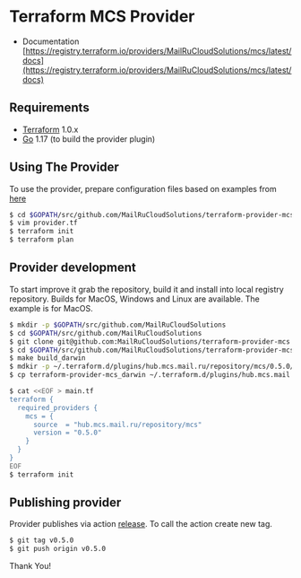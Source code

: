 Terraform MCS Provider
============================

* Documentation [https://registry.terraform.io/providers/MailRuCloudSolutions/mcs/latest/docs](https://registry.terraform.io/providers/MailRuCloudSolutions/mcs/latest/docs)

Requirements
------------

-	[Terraform](https://www.terraform.io/downloads.html) 1.0.x
-	[Go](https://golang.org/doc/install) 1.17 (to build the provider plugin)

Using The Provider
----------------------
To use the provider, prepare configuration files based on examples from [here](https://github.com/MailRuCloudSolutions/terraform-provider-mcs/tree/master/examples)

```sh
$ cd $GOPATH/src/github.com/MailRuCloudSolutions/terraform-provider-mcs/examples/create-mcs-cluster
$ vim provider.tf
$ terraform init
$ terraform plan
```

Provider development
---------------------
To start improve it grab the repository, build it and install into local registry repository.
Builds for MacOS, Windows and Linux are available.
The example is for MacOS.
```sh
$ mkdir -p $GOPATH/src/github.com/MailRuCloudSolutions
$ cd $GOPATH/src/github.com/MailRuCloudSolutions
$ git clone git@github.com:MailRuCloudSolutions/terraform-provider-mcs.git
$ cd $GOPATH/src/github.com/MailRuCloudSolutions/terraform-provider-mcs
$ make build_darwin
$ mdkir -p ~/.terraform.d/plugins/hub.mcs.mail.ru/repository/mcs/0.5.0/darwin_amd64/
$ cp terraform-provider-mcs_darwin ~/.terraform.d/plugins/hub.mcs.mail.ru/repository/mcs/0.5.0/darwin_amd64/terraform-provider-mcs_v0.5.0

$ cat <<EOF > main.tf 
terraform {
  required_providers {
    mcs = {
      source  = "hub.mcs.mail.ru/repository/mcs"
      version = "0.5.0"
    }
  }
}
EOF
$ terraform init
```

Publishing provider
-------------------
Provider publishes via action [release](https://github.com/MailRuCloudSolutions/terraform-provider-mcs/blob/master/.github/workflows/release.yml).
To call the action create new tag.
```sh
$ git tag v0.5.0
$ git push origin v0.5.0
```

Thank You!